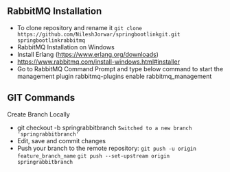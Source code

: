 ## RabbitMQ Installation
- To clone repository and rename it `` git clone https://github.com/NileshJorwar/springbootlinkgit.git springbootlinkrabbitmq ``
- RabbitMQ Installation on Windows
- Install Erlang (https://www.erlang.org/downloads)
- https://www.rabbitmq.com/install-windows.html#installer
- Go to RabbitMQ Command Prompt and type below command to start the management plugin rabbitmq-plugins enable rabbitmq_management

## GIT Commands
Create Branch Locally
- git checkout -b springrabbitbranch
    ``` Switched to a new branch 'springrabbitbranch' ```
- Edit, save and commit changes
- Push your branch to the remote repository:
   `` git push -u origin feature_branch_name ``
   `` git push --set-upstream origin springrabbitbranch ``
 